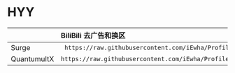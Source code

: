 # HYY
|| BiliBili 去广告和换区 |
|:----|:---------------------------| 
|Surge| ``` https://raw.githubusercontent.com/iEwha/Profiles/master/Surge/Bilibili.sgmodule```|
|QuantumultX| ``` https://raw.githubusercontent.com/iEwha/Profiles/master/QuantumultX/Rewrite/bilibili.conf ``` |
